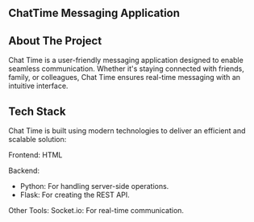 ## ChatTime Messaging Application 
## About The Project 
Chat Time is a user-friendly messaging application designed to enable seamless communication. Whether it's staying connected with friends, family, or colleagues, Chat Time ensures real-time messaging with an intuitive interface.

## Tech Stack 
Chat Time is built using modern technologies to deliver an efficient and scalable solution:

Frontend: HTML 

Backend:
- Python: For handling server-side operations.
- Flask: For creating the REST API.

Other Tools:
Socket.io: For real-time communication.
